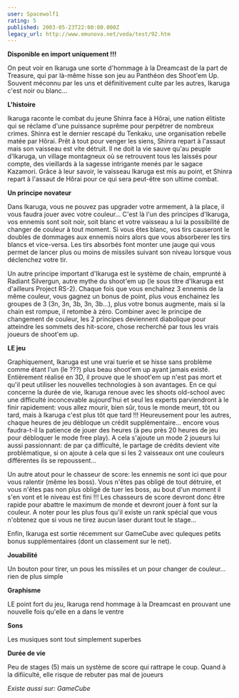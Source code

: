 ```yaml
---
user: Spacewolf1
rating: 5
published: 2003-05-23T22:00:00.000Z
legacy_url: http://www.emunova.net/veda/test/92.htm
---
```

**Disponible en import uniquement !!!**  

  

  

  

On peut voir en Ikaruga une sorte d'hommage à la Dreamcast de la part de Treasure, qui par là-même hisse son jeu au Panthéon des Shoot'em Up. Souvent méconnu par les uns et définitivement culte par les autres, Ikaruga c'est noir ou blanc...  

  

  

  

**L'histoire**  

  

Ikaruga raconte le combat du jeune Shinra face à Hôrai, une nation élitiste qui se réclame d'une puissance suprême pour perpétrer de nombreux crimes. Shinra est le dernier rescapé du Tenkaku, une organisation rebelle matée par Hôrai. Prêt à tout pour venger les siens, Shinra repart à l'assaut mais son vaisseau est vite détruit. Il ne doit la vie sauve qu'au peuple d'Ikaruga, un village montagneux où se retrouvent tous les laissés pour compte, des vieillards à la sagesse intrigante menés par le sagace Kazamori. Grâce à leur savoir, le vaisseau Ikaruga est mis au point, et Shinra repart à l'assaut de Hôrai pour ce qui sera peut-être son ultime combat.  

  

  

  

**Un principe novateur**  

  

Dans Ikaruga, vous ne pouvez pas upgrader votre armement, à la place, il vous faudra jouer avec votre couleur... C'est là l'un des principes d'Ikaruga, vos ennemis sont soit noir, soit blanc et votre vaisseau a lui la possibilité de changer de couleur à tout moment. Si vous êtes blanc, vos tirs causeront le doubles de dommages aux ennemis noirs alors que vous absorberer les tirs blancs et vice-versa. Les tirs absorbés font monter une jauge qui vous permet de lancer plus ou moins de missiles suivant son niveau lorsque vous déclenchez votre tir.  

  

Un autre principe important d'Ikaruga est le système de chain, emprunté à Radiant Silvergun, autre mythe du shoot'em up (le sous titre d'Ikaruga est d'ailleurs Project RS-2). Chaque fois que vous enchaînez 3 ennemis de la même couleur, vous gagnez un bonus de point, plus vous enchainez les groupes de 3 (3n, 3n, 3b, 3n, 3b...), plus votre bonus augmente, mais si la chain est rompue, il retombe à zéro. Combiner avec le principe de changement de couleur, les 2 principes deviennent diabolique pour atteindre les sommets des hit-score, chose recherché par tous les vrais joueurs de shoot'em up.  

  

  

  

**LE jeu**  

  

Graphiquement, Ikaruga est une vrai tuerie et se hisse sans problème comme étant l'un (le ???) plus beau shoot'em up ayant jamais existé. Entièrement réalisé en 3D, il prouve que le shoot'em up n'est pas mort et qu'il peut utiliser les nouvelles technologies à son avantages. En ce qui concerne la durée de vie, Ikaruga renoue avec les shoots old-school avec une difficulté inconcevable aujourd'hui et seul les experts parviendront à le finir rapidement: vous allez mourir, bien sûr, tous le monde meurt, tôt ou tard, mais à Ikaruga c'est plus tôt que tard !!! Heureusement pour les autres, chaque heures de jeu débloque un crédit supplémentaire... encore vous faudra-t-il la patience de jouer des heures (à peu près 20 heures de jeu pour débloquer le mode free play). A cela s'ajoute un mode 2 joueurs lui aussi passionnant: de par ça difficulté, le partage de crédits devient vite problématique, si on ajoute à cela que si les 2 vaisseaux ont une couleurs différentes ils se repoussent...  

  

Un autre atout pour le chasseur de score: les ennemis ne sont ici que pour vous ralentir (même les boss). Vous n'êtes pas obligé de tout détruire, et vous n'êtes pas non plus obligé de tuer les boss, au bout d'un moment il s'en vont et le niveau est fini !!! Les chasseurs de score devront donc être rapide pour abattre le maximum de monde et devront jouer à font sur la couleur. A noter pour les plus fous qu'il existe un rank spécial que vous n'obtenez que si vous ne tirez aucun laser durant tout le stage...  

  

Enfin, Ikaruga est sortie récemment sur GameCube avec quleques petits bonus supplémentaires (dont un classement sur le net).  

  

  

  

  

  

**Jouabilité**  

  

Un bouton pour tirer, un pous les missiles et un pour changer de couleur... rien de plus simple  

  

**Graphisme**  

  

LE point fort du jeu, Ikaruga rend hommage à la Dreamcast en prouvant une nouvelle fois qu'elle en a dans le ventre  

  

**Sons**  

  

Les musiques sont tout simplement superbes  

  

**Durée de vie**  

  

Peu de stages (5) mais un système de score qui rattrape le coup. Quand à la difiiculté, elle risque de rebuter pas mal de joueurs  

  

  

  

_Existe aussi sur:_ _GameCube_